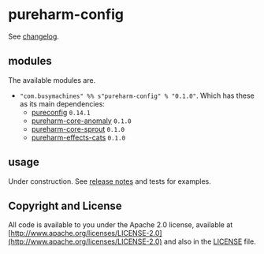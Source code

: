 # pureharm-config

See [changelog](./CHANGELOG.md).

## modules

The available modules are.

- `"com.busymachines" %% s"pureharm-config" % "0.1.0"`. Which has these as its main dependencies:
    - [pureconfig](https://github.com/pureconfig/pureconfig/releases) `0.14.1`
    - [pureharm-core-anomaly](https://github.com/busymachines/pureharm-core/releases) `0.1.0`
    - [pureharm-core-sprout](https://github.com/busymachines/pureharm-core/releases) `0.1.0`
    - [pureharm-effects-cats](https://github.com/busymachines/pureharm-effects-cats/releases) `0.1.0`

## usage

Under construction. See [release notes](https://github.com/busymachines/pureharm-core/releases) and tests for examples.

## Copyright and License

All code is available to you under the Apache 2.0 license, available
at [http://www.apache.org/licenses/LICENSE-2.0](http://www.apache.org/licenses/LICENSE-2.0) and also in
the [LICENSE](./LICENSE) file.
